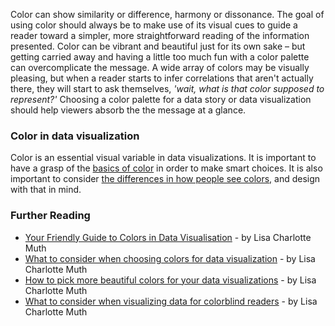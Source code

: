 Color can show similarity or difference, harmony or dissonance. 
The goal of using color should always be to make use of its visual cues to guide a reader toward a simpler, more straightforward reading of the information presented. 
Color can be vibrant and beautiful just for its own sake – but getting carried away and having a little too much fun with a color palette can overcomplicate the message. 
A wide array of colors may be visually pleasing, but when a reader starts to infer correlations that aren't actually there, they will start to ask themselves, _'wait, what is that color supposed to represent?'_
Choosing a color palette for a data story or data visualization should help viewers absorb the the message at a glance.

### Color in data visualization
Color is an essential visual variable in data visualizations.
It is important to have a grasp of the [basics of color](https://blog.datawrapper.de/beautifulcolors/) in order to make smart choices.
It is also important to consider [the differences in how people see colors,](https://blog.datawrapper.de/colorblindness-part2/) and design with that in mind.

### Further Reading
- [Your Friendly Guide to Colors in Data Visualisation](https://blog.datawrapper.de/colorguide/) - by Lisa Charlotte Muth
- [What to consider when choosing colors for data visualization](https://blog.datawrapper.de/colors/) - by Lisa Charlotte Muth
- [How to pick more beautiful colors for your data visualizations](https://blog.datawrapper.de/beautifulcolors/) - by Lisa Charlotte Muth
- [What to consider when visualizing data for colorblind readers](https://blog.datawrapper.de/colorblindness-part2/) - by Lisa Charlotte Muth

